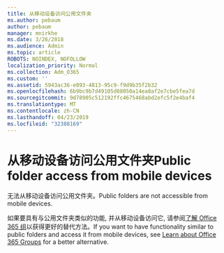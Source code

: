 ```yaml
---
title: 从移动设备访问公用文件夹
ms.author: pebaum
author: pebaum
manager: mnirkhe
ms.date: 3/26/2018
ms.audience: Admin
ms.topic: article
ROBOTS: NOINDEX, NOFOLLOW
localization_priority: Normal
ms.collection: Adm_O365
ms.custom: ''
ms.assetid: 5943ac36-e093-4813-95c9-f9d9b35f2b32
ms.openlocfilehash: 6b9bc9b7d49105d88050a14ea8af2e7cbe5fea7d
ms.sourcegitcommit: 9d78905c512192ffc4675468abd2efc5f2e4baf4
ms.translationtype: MT
ms.contentlocale: zh-CN
ms.lasthandoff: 04/23/2019
ms.locfileid: "32388169"
---
```

# <a name="public-folder-access-from-mobile-devices"></a><span data-ttu-id="d8d16-102">从移动设备访问公用文件夹</span><span class="sxs-lookup"><span data-stu-id="d8d16-102">Public folder access from mobile devices</span></span>

<span data-ttu-id="d8d16-103">无法从移动设备访问公用文件夹。</span><span class="sxs-lookup"><span data-stu-id="d8d16-103">Public folders are not accessible from mobile devices.</span></span>
  
<span data-ttu-id="d8d16-104">如果要具有与公用文件夹类似的功能, 并从移动设备访问它, 请参阅[了解 Office 365 组](https://support.office.com/article/learn-about-office-365-groups-b565caa1-5c40-40ef-9915-60fdb2d97fa2)以获得更好的替代方法。</span><span class="sxs-lookup"><span data-stu-id="d8d16-104">If you want to have functionality similar to public folders and access it from mobile devices, see [Learn about Office 365 Groups](https://support.office.com/article/learn-about-office-365-groups-b565caa1-5c40-40ef-9915-60fdb2d97fa2) for a better alternative.</span></span> 
  

